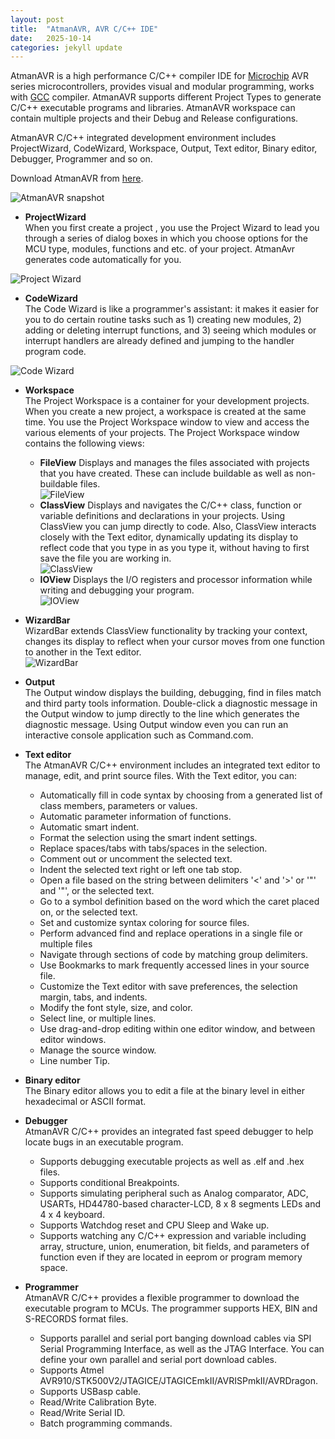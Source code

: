 ```yaml
---
layout: post
title:  "AtmanAVR, AVR C/C++ IDE"
date:   2025-10-14
categories: jekyll update
---
```

AtmanAVR is a high performance C/C++ compiler IDE for [Microchip](https://www.microchipdirect.com/) AVR series microcontrollers, provides visual and modular programming, works with [GCC](http://www.gnu.org/) compiler. AtmanAVR supports different Project Types to generate C/C++ executable programs and libraries. AtmanAVR workspace can contain multiple projects and their Debug and Release configurations.

AtmanAVR C/C++ integrated development environment includes ProjectWizard, CodeWizard, Workspace, Output, Text editor, Binary editor, Debugger, Programmer and so on.

Download AtmanAVR from [here](http://www.sundux.com/iproducts/atmanavr/Download/AtmanAVR.exe).

![AtmanAVR snapshot](/img/atmanavr_Overview.png)

+ <b>ProjectWizard</b><br>
When you first create a project , you use the Project Wizard to lead you through a series of dialog boxes in which you choose options for the MCU type, modules, functions and etc. of your project. AtmanAvr generates code automatically for you.

![Project Wizard](/img/atmanavr_ProjectWizard.png)

+ <b>CodeWizard</b><br>
The Code Wizard is like a programmer's assistant: it makes it easier for you to do certain routine tasks such as 1) creating new modules, 2) adding or deleting interrupt functions, and 3) seeing which modules or interrupt handlers are already defined and jumping to the handler program code.

![Code Wizard](/img/atmanavr_CodeWizard.png)

+ <b>Workspace</b><br>
The Project Workspace is a container for your development projects. When you create a new project, a workspace is created at the same time. You use the Project Workspace window to view and access the various elements of your projects.
The Project Workspace window contains the following views:
  + <b>FileView</b>
  Displays and manages the files associated with projects that you have created. These can include buildable as well as non-buildable files.<br>
  ![FileView](/img/atmanavr_fileview.gif)
  + <b>ClassView</b>
  Displays and navigates the C/C++ class, function or variable definitions and declarations in your projects. Using ClassView you can jump directly to code. Also, ClassView interacts closely with the Text editor, dynamically updating its display to reflect code that you type in as you type it, without having to first save the file you are working in. <br>
  ![ClassView](/img/atmanavr_ClassView.gif)
  + <b>IOView</b>
  Displays the I/O registers and processor information while writing and debugging your program.<br>
  ![IOView](/img/atmanavr_IOView.gif)

+ <b>WizardBar</b><br>
WizardBar extends ClassView functionality by tracking your context, changes its display to reflect when your cursor moves from one function to another in the Text editor.<br>
![WizardBar](/img/atmanavr_WizardBar.gif)

+ <b>Output</b><br>
The Output window displays the building, debugging, find in files match and third party tools information. Double-click a diagnostic message in the Output window to jump directly to the line which generates the diagnostic message. Using Output window even you can run an interactive console application such as Command.com.

+ <b>Text editor</b><br>
The AtmanAVR C/C++ environment includes an integrated text editor to manage, edit, and print source files. With the Text editor, you can:
  + Automatically fill in code syntax by choosing from a generated list of class members, parameters or values.
  + Automatic parameter information of functions.
  + Automatic smart indent.
  + Format the selection using the smart indent settings.
  + Replace spaces/tabs with tabs/spaces in the selection.
  + Comment out or uncomment the selected text.
  + Indent the selected text right or left one tab stop.
  + Open a file based on the string between delimiters '<' and '>' or '"' and '"', or the selected text.
  + Go to a symbol definition based on the word which the caret placed on, or the selected text.
  + Set and customize syntax coloring for source files.
  + Perform advanced find and replace operations in a single file or multiple files
  + Navigate through sections of code by matching group delimiters.
  + Use Bookmarks to mark frequently accessed lines in your source file.
  + Customize the Text editor with save preferences, the selection margin, tabs, and indents.
  + Modify the font style, size, and color.
  + Select line, or multiple lines.
  + Use drag-and-drop editing within one editor window, and between editor windows.
  + Manage the source window.
  + Line number Tip.

+ <b>Binary editor</b><br>
The Binary editor allows you to edit a file at the binary level in either hexadecimal or ASCII format.

+ <b>Debugger</b><br>
AtmanAVR C/C++ provides an integrated fast speed debugger to help locate bugs in an executable program.
  + Supports debugging executable projects as well as .elf and .hex files.
  + Supports conditional Breakpoints.
  + Supports simulating peripheral such as Analog comparator, ADC, USARTs, HD44780-based character-LCD, 8 x 8 segments LEDs and 4 x 4 keyboard.
  + Supports Watchdog reset and CPU Sleep and Wake up.
  + Supports watching any C/C++ expression and variable including array, structure, union, enumeration, bit fields, and parameters of function even if they are located in eeprom or program memory space.

+ <b>Programmer</b><br>
AtmanAVR C/C++ provides a flexible programmer to download the executable program to MCUs. The programmer supports HEX, BIN and S-RECORDS format files.
  + Supports parallel and serial port banging download cables via SPI Serial Programming Interface, as well as the JTAG Interface. You can define your own parallel and serial port download cables.
  + Supports Atmel AVR910/STK500V2/JTAGICE/JTAGICEmkII/AVRISPmkII/AVRDragon.
  + Supports USBasp cable.
  + Read/Write Calibration Byte.
  + Read/Write Serial ID.
  + Batch programming commands.




